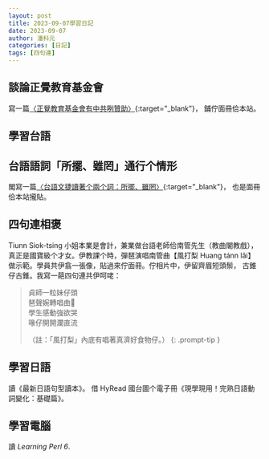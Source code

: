 ```yaml
---
layout: post
title: 2023-09-07學習日記
date: 2023-09-07
author: 潘科元
categories: [日記]
tags: [四句連]
---
```

## 談論正覺教育基金會

寫一篇[〈正覺教育基金會有中共咧贊助〉](/posts/正覺教育基金會有中共咧贊助/){:target="_blank"}，
鋪佇面冊佮本站。

## 學習台語

## 台語語詞「所擺、雖罔」通行个情形

閣寫一篇[〈台語文捷讀著个兩个詞：所擺、雖罔〉](/posts/所擺-雖罔/){:target="_blank"}，
也是面冊佮本站攏貼。

## 四句連相褒

Tiunn Siok-tsing 小姐本業是會計，兼業做台語老師佮南管先生（教曲閣教戲），
真正是國寶級个才女。伊教課个時，彈琶演唱南管曲【風打梨 Huang tánn lâi】
做示範。學員共伊翕一張像，貼過來佇面冊。佇相片中，伊留齊眉短頭鬃，
古錐仔古錐。我寫一葩四句連共伊呵咾：

> 貞師一粒妹仔頭  
> 琶聲婉轉唱曲𠢕  
> 學生感動強欲哭  
> 喙仔開開瀾直流
>
> （註：「風打梨」內底有唱著真濟好食物仔。）
{: .prompt-tip }

## 學習日語

讀《最新日語句型讀本》。
借 HyRead 國台圖个電子冊《現學現用！完熟日語動詞變化：基礎篇》。

## 學習電腦

讀 *Learning Perl 6*.

